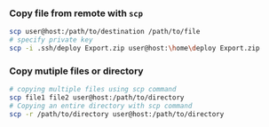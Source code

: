 ### Copy file from remote with `scp`
``` bash
scp user@host:/path/to/destination /path/to/file
# specify private key
scp -i .ssh/deploy Export.zip user@host:\home\deploy Export.zip
```
### Copy mutiple files or directory
```bash
# copying multiple files using scp command
scp file1 file2 user@host:/path/to/directory
# Copying an entire directory with scp command
scp -r /path/to/directory user@host:/path/to/directory
```